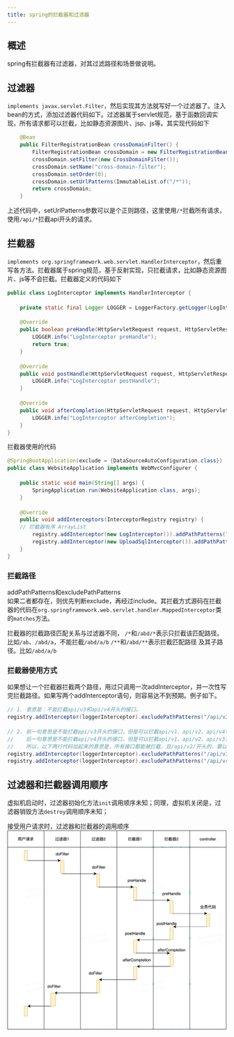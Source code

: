 ```yaml
---
title: spring的拦截器和过滤器
---
```


## 概述
spring有拦截器有过滤器，对其过滤路径和场景做说明。

## 过滤器
`implements javax.servlet.Filter`，然后实现其方法就写好一个过滤器了。注入bean的方式，添加过滤器代码如下。过滤器属于servlet规范，基于函数回调实现，所有请求都可以拦截，比如静态资源图片、jsp、js等。其实现代码如下
```java
    @Bean
    public FilterRegistrationBean crossDomainFilter() {
        FilterRegistrationBean crossDomain = new FilterRegistrationBean();
        crossDomain.setFilter(new CrossDomainFilter());
        crossDomain.setName("cross-domain-filter");
        crossDomain.setOrder(0);
        crossDomain.setUrlPatterns(ImmutableList.of("/*"));
        return crossDomain;
    }
```
上述代码中，setUrlPatterns参数可以是个正则路径，这里使用`/*`拦截所有请求，使用`/api/*`拦截api开头的请求。

## 拦截器
`implements org.springframework.web.servlet.HandlerInterceptor`，然后重写各方法。拦截器属于spring规范，基于反射实现，只拦截请求，比如静态资源图片、js等不会拦截。拦截器定义的代码如下
```java
public class LogInterceptor implements HandlerInterceptor {

    private static final Logger LOGGER = LoggerFactory.getLogger(LogInterceptor.class);

    @Override
    public boolean preHandle(HttpServletRequest request, HttpServletResponse response, Object handler) throws Exception {
        LOGGER.info("LogInterceptor preHandle");
        return true;
    }

    @Override
    public void postHandle(HttpServletRequest request, HttpServletResponse response, Object handler, @Nullable ModelAndView modelAndView) throws Exception {
        LOGGER.info("LogInterceptor postHandle");
    }

    @Override
    public void afterCompletion(HttpServletRequest request, HttpServletResponse response, Object handler, @Nullable Exception ex) throws Exception {
        LOGGER.info("LogInterceptor afterCompletion");
    }
}
```
拦截器使用的代码
```java
@SpringBootApplication(exclude = {DataSourceAutoConfiguration.class})
public class WebsiteApplication implements WebMvcConfigurer {

	public static void main(String[] args) {
		SpringApplication.run(WebsiteApplication.class, args);
	}

	@Override
	public void addInterceptors(InterceptorRegistry registry) {
    // 拦截器有序 ArrayList
		registry.addInterceptor(new LogInterceptor()).addPathPatterns("/**");
		registry.addInterceptor(new UploadSqlInterceptor()).addPathPatterns("/api/**");
	}
}
```
### 拦截路径
addPathPatterns和excludePathPatterns  
如果二者都存在，则优先判断exclude，再经过include。其拦截方式源码在拦截器的代码在`org.springframework.web.servlet.handler.MappedInterceptor`类的`matches`方法。

拦截器的拦截路径匹配关系与过滤器不同，
`/*`和`/abd/*`表示只拦截该匹配路径。比如`/ab`、`/abd/a`，不能拦截`/abd/a/b`
`/**`和`/abd/**`表示拦截匹配路径 及其子路径。比如`/abd/a/b`
### 拦截器使用方式
如果想让一个拦截器拦截两个路径，用过只调用一次addInterceptor，并一次性写完拦截路径。如果写两个addInterceptor语句，则容易达不到预期。例子如下。
```java
// 1. 意思是：不能拦截api/v3和api/v4开头的接口。
registry.addInterceptor(loggerInterceptor).excludePathPatterns("/api/v3/**", "/api/v4/**"); 

// 2. 前一句意思是不能拦截api/v3开头的接口，但是可以拦截api/v1、api/v2、api/v4等开头的接口。
//    后一句意思是不能拦截api/v4开头的接口，但是可以拦截api/v1、api/v2、api/v3开头的接口。
//    所以，以下两行代码加起来的意思是，所有接口都能被拦截，且/api/v2/开头的，要以语句定义顺序，被拦截两遍。
registry.addInterceptor(loggerInterceptor).excludePathPatterns("/api/v3/**");
registry.addInterceptor(loggerInterceptor).excludePathPatterns("/api/v4/**");
```
## 过滤器和拦截器调用顺序
虚拟机启动时，过滤器初始化方法`init`调用顺序未知；同理，虚拟机关闭是，过滤器销毁方法`destroy`调用顺序未知；

接受用户请求时，过滤器和拦截器的调用顺序
![sequence](/images/20210407sequence.png)
